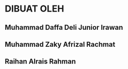 # DIBUAT OLEH
## Muhammad Daffa Deli Junior Irawan
## Muhammad Zaky Afrizal Rachmat
## Raihan Alrais Rahman
